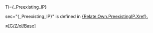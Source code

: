 Ti={_Preexisting_IP}

sec="{_Preexisting_IP}" is defined in <a href="#Relate.Own.PreexistingIP.Sec" class="xref">{Relate.Own.PreexistingIP.Xref}.

=[G/Z/ol/Base]
